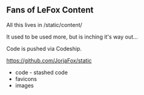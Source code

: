 ## Fans of LeFox Content

All this lives in /static/content/

It used to be used more, but is inching it's way out...

Code is pushed via Codeship.

https://github.com/JorjaFox/static

* code - stashed code
* favicons
* images
